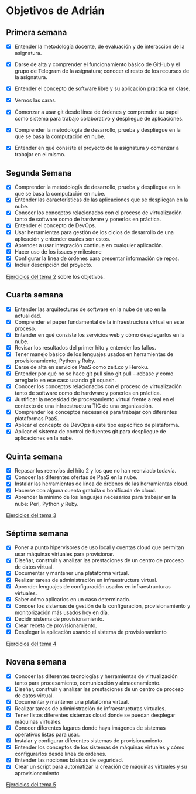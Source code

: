 # Objetivos de Adrián

## Primera semana

- [X] Entender la metodología docente, de evaluación y de interacción de la asignatura.

- [X] Darse de alta y comprender el funcionamiento básico de GitHub y el grupo de Telegram de la asignatura; conocer el resto de los recursos de la asignatura.

- [X] Entender el concepto de software libre y su aplicación práctica en clase.

- [X] Vernos las caras.

- [X] Comenzar a usar git desde línea de órdenes y comprender su papel como sistema para trabajo colaborativo y despliegue de aplicaciones.

- [X] Comprender la metodología de desarrollo, prueba y despliegue en la que se basa la computación en nube.

- [X] Entender en qué consiste el proyecto de la asignatura y comenzar a trabajar en el mismo.


## Segunda Semana

- [X] Comprender la metodología de desarrollo, prueba y despliegue en la que se basa la computación en nube.
- [X] Entender las características de las aplicaciones que se despliegan en la nube.
- [X] Conocer los conceptos relacionados con el proceso de virtualización tanto de software como de hardware y ponerlos en práctica.
- [X] Entender el concepto de DevOps.
- [X] Usar herramientas para gestión de los ciclos de desarrollo de una aplicación y entender cuales son estos.
- [X] Aprender a usar integración continua en cualquier aplicación.
- [X] Hacer uso de los issues y milestone
- [X] Configurar la línea de órdenes para presentar información de repos.
- [X] Incluir descripción del proyecto.

[Ejercicios del tema 2](https://github.com/adritake/EjerciciosCC/tree/master/Tema2) sobre los objetivos.

## Cuarta semana

- [X] Entender las arquitecturas de software en la nube de uso en la actualidad.
- [X] Comprender el paper fundamental de la infraestructura virtual en este proceso.
- [X] Entender en qué consiste los servicios web y cómo desplegarlos en la nube.
- [X] Revisar los resultados del primer hito y entender los fallos.
- [X] Tener manejo básico de los lenguajes usados en herramientas de provisionamiento, Python y Ruby.
- [X] Darse de alta en servicios PaaS como zeit.co y Heroku.
- [X] Entender por qué no se hace git pull sino git pull --rebase y como arreglarlo en ese caso usando git squash.
- [X] Conocer los conceptos relacionados con el proceso de virtualización tanto de software como de hardware y ponerlos en práctica.
- [X] Justificar la necesidad de procesamiento virtual frente a real en el contexto de una infraestructura TIC de una organización.
- [X] Comprender los conceptos necesarios para trabajar con diferentes plataformas PaaS.
- [X] Aplicar el concepto de DevOps a este tipo específico de plataforma.
- [X] Aplicar el sistema de control de fuentes git para despliegue de aplicaciones en la nube.

## Quinta semana

- [X] Repasar los reenvíos del hito 2 y los que no han reenviado todavía.
- [X] Conocer las diferentes ofertas de PaaS en la nube.
- [X] Instalar las herramientas de línea de órdenes de las herramientas cloud.
- [X] Hacerse con alguna cuenta gratuita o bonificada de cloud.
- [X] Aprender la mínimo de los lenguajes necesarios para trabajar en la nube: Perl, Python y Ruby.

[Ejercicios del tema 3](https://github.com/adritake/EjerciciosCC/blob/master/Tema3/EjerciciosTema3.md)

## Séptima semana

- [X] Poner a punto hipervisores de uso local y cuentas cloud que permitan usar máquinas virtuales para provisionar.
- [X] Diseñar, construir y analizar las prestaciones de un centro de proceso de datos virtual.
- [X] Documentar y mantener una plataforma virtual.
- [X] Realizar tareas de administración en infraestructura virtual.
- [X] Aprender lenguajes de configuración usados en infraestructuras virtuales.
- [X] Saber cómo aplicarlos en un caso determinado.
- [X] Conocer los sistemas de gestión de la configuración, provisionamiento y monitorización más usados hoy en día.
- [X] Decidir sistema de provisionamiento.
- [X] Crear receta de provisionamiento.
- [X] Desplegar la aplicación usando el sistema de provisionamiento

[Ejercicios del tema 4](https://github.com/adritake/EjerciciosCC/tree/master/Tema4)

## Novena semana

- [X] Conocer las diferentes tecnologías y herramientas de virtualización tanto para procesamiento, comunicación y almacenamiento.
- [X] Diseñar, construir y analizar las prestaciones de un centro de proceso de datos virtual.
- [X] Documentar y mantener una plataforma virtual.
- [X] Realizar tareas de administración de infraestructuras virtuales.
- [X] Tener listos diferentes sistemas cloud donde se puedan desplegar máquinas virtuales.
- [X] Conocer diferentes lugares donde haya imágenes de sistemas operativos listas para usar.
- [X] Instalar y configurar diferentes sistemas de provisionamiento.
- [X] Entender los conceptos de los sistemas de máquinas virtuales y cómo configurarlos desde línea de órdenes.
- [X] Entender las nociones básicas de seguridad.
- [X] Crear un script para automatizar la creación de máquinas virtuales y su aprovisionamiento

[Ejercicios del tema 5](https://github.com/adritake/EjerciciosCC/tree/master/Tema5)
 
